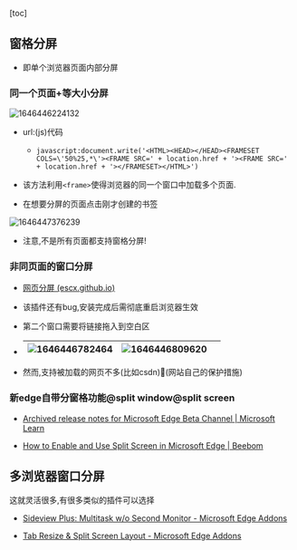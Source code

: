 [toc]



## 窗格分屏

- 即单个浏览器页面内部分屏


### 同一个页面+等大小分屏

![1646446224132](https://img-blog.csdnimg.cn/img_convert/3b64e395c380d8575602c5168419a2b5.png)

- url:(js)代码

  - `javascript:document.write('<HTML><HEAD></HEAD><FRAMESET COLS=\'50%25,*\'><FRAME SRC=' + location.href + '><FRAME SRC=' + location.href + '></FRAMESET></HTML>')`

- 该方法利用`<frame>`使得浏览器的同一个窗口中加载多个页面.


* 在想要分屏的页面点击刚才创建的书签

![1646447376239](https://img-blog.csdnimg.cn/img_convert/0f8f6b4c9243eac5586f8257e65ed2a2.png)

- 注意,不是所有页面都支持窗格分屏!

### 非同页面的窗口分屏

* [网页分屏 (escx.github.io)](https://escx.github.io/split-view/)

* 该插件还有bug,安装完成后需彻底重启浏览器生效

* 第二个窗口需要将链接拖入到空白区

* | ![1646446782464](https://img-blog.csdnimg.cn/img_convert/ccf8550fdf46e4b777079a6bb43c7c9b.png) | ![1646446809620](https://img-blog.csdnimg.cn/img_convert/ab53dade97400276a68e120c209da8e1.png) |      |
  | ------------------------------------------------------------ | ------------------------------------------------------------ | ---- |

* 然而,支持被加载的网页不多(比如csdn)🤣(网站自己的保护措施)

### 新edge自带分窗格功能@split window@split screen

- [Archived release notes for Microsoft Edge Beta Channel | Microsoft Learn](https://learn.microsoft.com/en-us/deployedge/microsoft-edge-relnote-archive-beta-channel)

- [How to Enable and Use Split Screen in Microsoft Edge | Beebom](https://beebom.com/how-enable-split-screen-microsoft-edge/)

  

## 多浏览器窗口分屏

这就灵活很多,有很多类似的插件可以选择

* [Sideview Plus: Multitask w/o Second Monitor - Microsoft Edge Addons](https://microsoftedge.microsoft.com/addons/detail/sideview-plus-multitask-/ngocckbdkjpgidpachimbiaphcgjgoaa)

* [Tab Resize &amp; Split Screen Layout - Microsoft Edge Addons](https://microsoftedge.microsoft.com/addons/detail/tab-resize-split-screen/dccdgeogmfolganejcaibfllofemfdbi)
